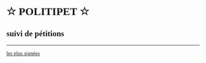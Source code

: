 ☆ POLITIPET ☆
=============

suivi de pétitions
------------------

-----

[les plus signées](https://petitions.assemblee-nationale.fr/initiatives?order=most_voted)


<div id="contents"></div>

<script>
data = [
"1123	1120464573	342244041",
"1484	1545084010	1772260604",
"1395	916793369	1552015065",
"1549	326156748	1263406030",
"1446	1421214239	738909962",
"1319	544747026	1691291351",
]

petitions = []
graph = {}
score = {}

function main() {
	init_globals()
	var c = document.getElementById("contents")
	for (i in petitions)
		c.appendChild(petition(petitions[i]))
}

function init_globals() {
	for (i in data) {
		x = data[i].split(/\s+/)
		id = x[0]
		graph[id] = x[1]
		score[id] = x[2]
		petitions[i] = id
	}
}

gdoc = (
"https://docs.google.com/spreadsheets/" +
"d/e/2PACX-1vTaQG5GcdXrinSC3tlJNf5I16eWZVfEnKwZxKM2b-tgS0VbOWbLGsVFNIeB6RvGWRr-E2s-GezWijig" +
"/pubchart?"
)

function image_url(oid) {
	return oid ? gdoc + "oid=" + oid + "&format=image" : ""
}

function petition(id) {
	var _ = document.createElement("div")
	var g = document.createElement("img")
	var s = document.createElement("img")
	var l = document.createElement("a")
	_.id = id
	g.src = image_url(graph[id])
	s.src = image_url(score[id])
	l.href = "https://petitions.assemblee-nationale.fr/initiatives/i-" + id
	l.innerHTML = "signer"
	_.appendChild(g)
	if (s.src) _.appendChild(s)
	_.appendChild(l)

	return _
}

main()
</script>

<style>

body	{ font-family: 'Comfortaa'; }
img	{ max-width: 100%; }
img	{ display: block; }

</style>
